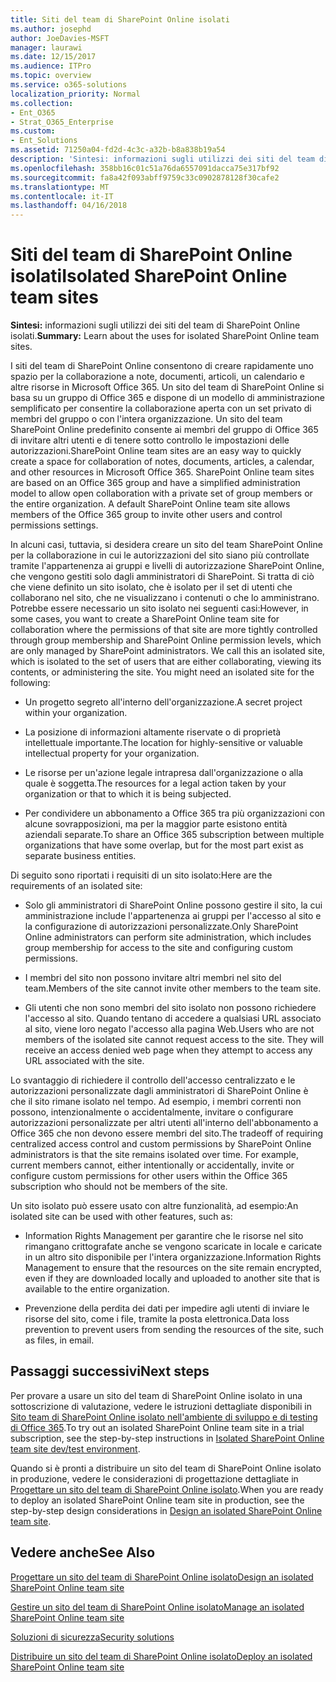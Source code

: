 ```yaml
---
title: Siti del team di SharePoint Online isolati
ms.author: josephd
author: JoeDavies-MSFT
manager: laurawi
ms.date: 12/15/2017
ms.audience: ITPro
ms.topic: overview
ms.service: o365-solutions
localization_priority: Normal
ms.collection:
- Ent_O365
- Strat_O365_Enterprise
ms.custom:
- Ent_Solutions
ms.assetid: 71250a04-fd2d-4c3c-a32b-b8a838b19a54
description: 'Sintesi: informazioni sugli utilizzi dei siti del team di SharePoint Online isolati.'
ms.openlocfilehash: 358bb16c01c51a76da6557091dacca75e317bf92
ms.sourcegitcommit: fa8a42f093abff9759c33c0902878128f30cafe2
ms.translationtype: MT
ms.contentlocale: it-IT
ms.lasthandoff: 04/16/2018
---
```

# <a name="isolated-sharepoint-online-team-sites"></a><span data-ttu-id="89dbf-103">Siti del team di SharePoint Online isolati</span><span class="sxs-lookup"><span data-stu-id="89dbf-103">Isolated SharePoint Online team sites</span></span>

 <span data-ttu-id="89dbf-104">**Sintesi:** informazioni sugli utilizzi dei siti del team di SharePoint Online isolati.</span><span class="sxs-lookup"><span data-stu-id="89dbf-104">**Summary:** Learn about the uses for isolated SharePoint Online team sites.</span></span>
  
<span data-ttu-id="89dbf-p101">I siti del team di SharePoint Online consentono di creare rapidamente uno spazio per la collaborazione a note, documenti, articoli, un calendario e altre risorse in Microsoft Office 365. Un sito del team di SharePoint Online si basa su un gruppo di Office 365 e dispone di un modello di amministrazione semplificato per consentire la collaborazione aperta con un set privato di membri del gruppo o con l'intera organizzazione. Un sito del team SharePoint Online predefinito consente ai membri del gruppo di Office 365 di invitare altri utenti e di tenere sotto controllo le impostazioni delle autorizzazioni.</span><span class="sxs-lookup"><span data-stu-id="89dbf-p101">SharePoint Online team sites are an easy way to quickly create a space for collaboration of notes, documents, articles, a calendar, and other resources in Microsoft Office 365. SharePoint Online team sites are based on an Office 365 group and have a simplified administration model to allow open collaboration with a private set of group members or the entire organization. A default SharePoint Online team site allows members of the Office 365 group to invite other users and control permissions settings.</span></span>
  
<span data-ttu-id="89dbf-p102">In alcuni casi, tuttavia, si desidera creare un sito del team SharePoint Online per la collaborazione in cui le autorizzazioni del sito siano più controllate tramite l'appartenenza ai gruppi e livelli di autorizzazione SharePoint Online, che vengono gestiti solo dagli amministratori di SharePoint. Si tratta di ciò che viene definito un sito isolato, che è isolato per il set di utenti che collaborano nel sito, che ne visualizzano i contenuti o che lo amministrano. Potrebbe essere necessario un sito isolato nei seguenti casi:</span><span class="sxs-lookup"><span data-stu-id="89dbf-p102">However, in some cases, you want to create a SharePoint Online team site for collaboration where the permissions of that site are more tightly controlled through group membership and SharePoint Online permission levels, which are only managed by SharePoint administrators. We call this an isolated site, which is isolated to the set of users that are either collaborating, viewing its contents, or administering the site. You might need an isolated site for the following:</span></span>
  
- <span data-ttu-id="89dbf-111">Un progetto segreto all'interno dell'organizzazione.</span><span class="sxs-lookup"><span data-stu-id="89dbf-111">A secret project within your organization.</span></span>
    
- <span data-ttu-id="89dbf-112">La posizione di informazioni altamente riservate o di proprietà intellettuale importante.</span><span class="sxs-lookup"><span data-stu-id="89dbf-112">The location for highly-sensitive or valuable intellectual property for your organization.</span></span>
    
- <span data-ttu-id="89dbf-113">Le risorse per un'azione legale intrapresa dall'organizzazione o alla quale è soggetta.</span><span class="sxs-lookup"><span data-stu-id="89dbf-113">The resources for a legal action taken by your organization or that to which it is being subjected.</span></span>
    
- <span data-ttu-id="89dbf-114">Per condividere un abbonamento a Office 365 tra più organizzazioni con alcune sovrapposizioni, ma per la maggior parte esistono entità aziendali separate.</span><span class="sxs-lookup"><span data-stu-id="89dbf-114">To share an Office 365 subscription between multiple organizations that have some overlap, but for the most part exist as separate business entities.</span></span>
    
<span data-ttu-id="89dbf-115">Di seguito sono riportati i requisiti di un sito isolato:</span><span class="sxs-lookup"><span data-stu-id="89dbf-115">Here are the requirements of an isolated site:</span></span>
  
- <span data-ttu-id="89dbf-116">Solo gli amministratori di SharePoint Online possono gestire il sito, la cui amministrazione include l'appartenenza ai gruppi per l'accesso al sito e la configurazione di autorizzazioni personalizzate.</span><span class="sxs-lookup"><span data-stu-id="89dbf-116">Only SharePoint Online administrators can perform site administration, which includes group membership for access to the site and configuring custom permissions.</span></span>
    
- <span data-ttu-id="89dbf-117">I membri del sito non possono invitare altri membri nel sito del team.</span><span class="sxs-lookup"><span data-stu-id="89dbf-117">Members of the site cannot invite other members to the team site.</span></span>
    
- <span data-ttu-id="89dbf-p103">Gli utenti che non sono membri del sito isolato non possono richiedere l'accesso al sito. Quando tentano di accedere a qualsiasi URL associato al sito, viene loro negato l'accesso alla pagina Web.</span><span class="sxs-lookup"><span data-stu-id="89dbf-p103">Users who are not members of the isolated site cannot request access to the site. They will receive an access denied web page when they attempt to access any URL associated with the site.</span></span>
    
<span data-ttu-id="89dbf-p104">Lo svantaggio di richiedere il controllo dell'accesso centralizzato e le autorizzazioni personalizzate dagli amministratori di SharePoint Online è che il sito rimane isolato nel tempo. Ad esempio, i membri correnti non possono, intenzionalmente o accidentalmente, invitare o configurare autorizzazioni personalizzate per altri utenti all'interno dell'abbonamento a Office 365 che non devono essere membri del sito.</span><span class="sxs-lookup"><span data-stu-id="89dbf-p104">The tradeoff of requiring centralized access control and custom permissions by SharePoint Online administrators is that the site remains isolated over time. For example, current members cannot, either intentionally or accidentally, invite or configure custom permissions for other users within the Office 365 subscription who should not be members of the site.</span></span>
  
<span data-ttu-id="89dbf-122">Un sito isolato può essere usato con altre funzionalità, ad esempio:</span><span class="sxs-lookup"><span data-stu-id="89dbf-122">An isolated site can be used with other features, such as:</span></span>
  
- <span data-ttu-id="89dbf-123">Information Rights Management per garantire che le risorse nel sito rimangano crittografate anche se vengono scaricate in locale e caricate in un altro sito disponibile per l'intera organizzazione.</span><span class="sxs-lookup"><span data-stu-id="89dbf-123">Information Rights Management to ensure that the resources on the site remain encrypted, even if they are downloaded locally and uploaded to another site that is available to the entire organization.</span></span>
    
- <span data-ttu-id="89dbf-124">Prevenzione della perdita dei dati per impedire agli utenti di inviare le risorse del sito, come i file, tramite la posta elettronica.</span><span class="sxs-lookup"><span data-stu-id="89dbf-124">Data loss prevention to prevent users from sending the resources of the site, such as files, in email.</span></span>
    
## <a name="next-steps"></a><span data-ttu-id="89dbf-125">Passaggi successivi</span><span class="sxs-lookup"><span data-stu-id="89dbf-125">Next steps</span></span>

<span data-ttu-id="89dbf-126">Per provare a usare un sito del team di SharePoint Online isolato in una sottoscrizione di valutazione, vedere le istruzioni dettagliate disponibili in [Sito team di SharePoint Online isolato nell'ambiente di sviluppo e di testing di Office 365](isolated-sharepoint-online-team-site-dev-test-environment.md).</span><span class="sxs-lookup"><span data-stu-id="89dbf-126">To try out an isolated SharePoint Online team site in a trial subscription, see the step-by-step instructions in [Isolated SharePoint Online team site dev/test environment](isolated-sharepoint-online-team-site-dev-test-environment.md).</span></span>
  
<span data-ttu-id="89dbf-127">Quando si è pronti a distribuire un sito del team di SharePoint Online isolato in produzione, vedere le considerazioni di progettazione dettagliate in [Progettare un sito del team di SharePoint Online isolato](design-an-isolated-sharepoint-online-team-site.md).</span><span class="sxs-lookup"><span data-stu-id="89dbf-127">When you are ready to deploy an isolated SharePoint Online team site in production, see the step-by-step design considerations in [Design an isolated SharePoint Online team site](design-an-isolated-sharepoint-online-team-site.md).</span></span>
  
## <a name="see-also"></a><span data-ttu-id="89dbf-128">Vedere anche</span><span class="sxs-lookup"><span data-stu-id="89dbf-128">See Also</span></span>

[<span data-ttu-id="89dbf-129">Progettare un sito del team di SharePoint Online isolato</span><span class="sxs-lookup"><span data-stu-id="89dbf-129">Design an isolated SharePoint Online team site</span></span>](design-an-isolated-sharepoint-online-team-site.md)
  
[<span data-ttu-id="89dbf-130">Gestire un sito del team di SharePoint Online isolato</span><span class="sxs-lookup"><span data-stu-id="89dbf-130">Manage an isolated SharePoint Online team site</span></span>](manage-an-isolated-sharepoint-online-team-site.md)
  
[<span data-ttu-id="89dbf-131">Soluzioni di sicurezza</span><span class="sxs-lookup"><span data-stu-id="89dbf-131">Security solutions</span></span>](security-solutions.md)

[<span data-ttu-id="89dbf-132">Distribuire un sito del team di SharePoint Online isolato</span><span class="sxs-lookup"><span data-stu-id="89dbf-132">Deploy an isolated SharePoint Online team site</span></span>](deploy-an-isolated-sharepoint-online-team-site.md)


